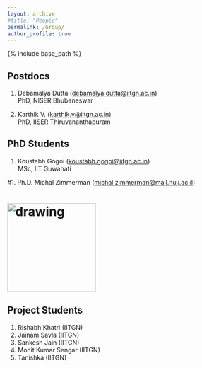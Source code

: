 ```yaml
---
layout: archive
#title: "People"
permalink: /Group/
author_profile: true
---
```


{% include base_path %}

## Postdocs

1. Debamalya Dutta (debamalya.dutta@iitgn.ac.in) <br/>
   PhD, NISER Bhubaneswar

2. Karthik V. (karthik.v@iitgn.ac.in) <br/>
   PhD, IISER Thiruvananthapuram


## PhD Students

1. Koustabh Gogoi (koustabh.gogoi@iitgn.ac.in) <br/>
   MSc, IIT Guwahati

#1. Ph.D. Michal Zimmerman (michal.zimmerman@mail.huji.ac.il) 

#    <img src="/images/Michal.jpg" alt="drawing" width="200"/>


## Project Students

1. Rishabh Khatri (IITGN) <br/>
2. Jainam Savla (IITGN) <br/>
3. Sankesh Jain (IITGN) <br/>
4. Mohit Kumar Sengar (IITGN) <br/>
5. Tanishka (IITGN) <br/>



